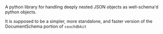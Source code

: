 A python library for handling deeply nested JSON objects
as well-schema'd python objects.

It is supposed to be a simpler, more standalone, and faster version
of the DocumentSchema portion of `couchdbkit`
